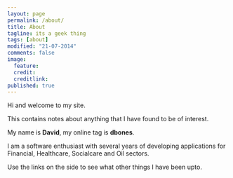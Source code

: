 ```yaml
---
layout: page
permalink: /about/
title: About
tagline: its a geek thing
tags: [about]
modified: "21-07-2014"
comments: false
image: 
  feature: 
  credit: 
  creditlink: 
published: true
---
```


Hi and welcome to my site.


This contains notes about anything that I have found to be of interest.


My name is **David**, my online tag is **dbones**.


I am a software enthusiast with several years of developing applications for Financial, Healthcare, Socialcare and Oil sectors.


Use the links on the side to see what other things I have been upto.